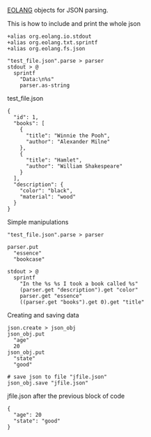 [EOLANG](https://www.eolang.org) objects for JSON parsing.

This is how to include and print the whole json

```
+alias org.eolang.io.stdout
+alias org.eolang.txt.sprintf
+alias org.eolang.fs.json

"test_file.json".parse > parser
stdout > @
  sprintf
    "Data:\n%s"
    parser.as-string
```

test_file.json
```
{
  "id": 1,
  "books": [
    {
      "title": "Winnie the Pooh",
      "author": "Alexander Milne"
    },
    {
      "title": "Hamlet",
      "author": "William Shakespeare"
    }
  ],
  "description": {
    "color": "black",
    "material": "wood"
  }
}
```

Simple manipulations
```
"test_file.json".parse > parser

parser.put
  "essence"
  "bookcase"

stdout > @
  sprintf
    "In the %s %s I took a book called %s"
    (parser.get "description").get "color"
    parser.get "essence"
    ((parser.get "books").get 0).get "title"
```

Creating and saving data 
```
json.create > json_obj
json_obj.put 
  "age"
  20
json_obj.put
  "state"
  "good"
  
# save json to file "jfile.json"
json_obj.save "jfile.json"
```

jfile.json after the previous block of code
```
{
  "age": 20
  "state": "good"
}
